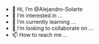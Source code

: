 - 👋 Hi, I’m @Alejandro-Solarte
- 👀 I’m interested in ...
- 🌱 I’m currently learning ...
- 💞️ I’m looking to collaborate on ...
- 📫 How to reach me ...

<!---
Alejandro-Solarte/Alejandro-Solarte is a ✨ special ✨ repository because its `README.md` (this file) appears on your GitHub profile.
You can click the Preview link to take a look at your changes.
--->
